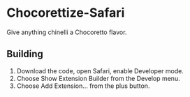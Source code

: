 # Chocorettize-Safari

Give anything chinelli a Chocoretto flavor.


## Building

1. Download the code, open Safari, enable Developer mode.
2. Choose Show Extension Builder from the Develop menu.
3. Choose Add Extension... from the plus button.
